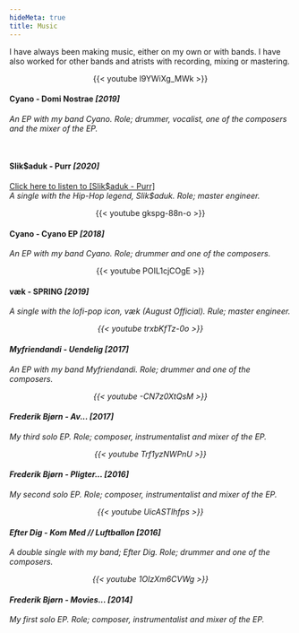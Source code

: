 ```yaml
---
hideMeta: true
title: Music
---
```


I have always been making music, either on my own or with bands.
I have also worked for other bands and atrists with recording, mixing or mastering. 
 
<p align="center">
{{< youtube l9YWiXg_MWk >}}
	<h4>Cyano - Domi Nostrae <em>[2019]</h4>
An EP with my band Cyano. Role; drummer, vocalist, one of the composers and the mixer of the EP.</em>
</p>
<br>
<h4> Slik$aduk - Purr <em>[2020]</em></h4> 
<a href ="https://distrokid.com/hyperfollow/slikaduk/purr?fbclid=IwAR0Er3fxOgmB9YE4eN4-_MAMerrXBUETTra7iZ5qZACTWg_Y8-m94VDvhAE">
Click here to listen to [Slik$aduk - Purr]</a>
<br>
<em>A single with the Hip-Hop legend, Slik$aduk. Role; master engineer.</em>

<p align="center">
{{< youtube gkspg-88n-o >}}
	<h4>Cyano - Cyano EP <em>[2018]</h4>
An EP with my band Cyano. Role; drummer and one of the composers.</em>
</p>

<p align="center">
{{< youtube POIL1cjCOgE >}}
	<h4>væk - SPRING <em>[2019]</h4>
A single with the lofi-pop icon, væk (August Official). Rule; master engineer.<em>
</p>

<p align="center">
{{< youtube trxbKfTz-0o >}}
	<h4> Myfriendandi - Uendelig <em>[2017]</h4>
An EP with my band Myfriendandi. Role; drummer and one of the composers.<em>
</p>

<p align="center">
{{< youtube -CN7z0XtQsM >}}
	<h4> Frederik Bjørn - Av... <em>[2017]</h4>
My third solo EP. Role; composer, instrumentalist and mixer of the EP.<em>
</p>

<p align="center">
{{< youtube Trf1yzNWPnU >}}
	<h4> Frederik Bjørn - Pligter... <em>[2016]</h4>
My second solo EP. Role; composer, instrumentalist and mixer of the EP.<em>
</p>

<p align="center">
{{< youtube UicASTlhfps >}}
	<h4>Efter Dig - Kom Med // Luftballon <em>[2016]</h4>
A double single with my band; Efter Dig. Role; drummer and one of the composers.<em>
</p>

<p align="center">
{{< youtube 1OlzXm6CVWg >}}
	<h4> Frederik Bjørn - Movies... <em>[2014]</h4>
My first solo EP. Role; composer, instrumentalist and mixer of the EP.<em>
</p>